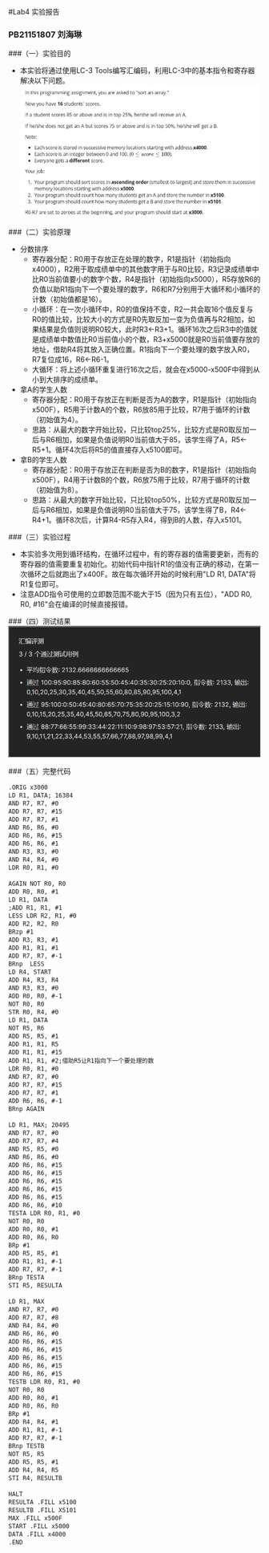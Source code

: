 #Lab4 实验报告
### PB21151807 刘海琳
###（一）实验目的
- 本实验将通过使用LC-3 Tools编写汇编码，利用LC-3中的基本指令和寄存器解决以下问题。
![1](task.jpg)
  
###（二）实验原理 
 - 分数排序
   - 寄存器分配：R0用于存放正在处理的数字，R1是指针（初始指向x4000），R2用于取成绩单中的其他数字用于与R0比较，R3记录成绩单中比R0当前值要小的数字个数，R4是指针（初始指向x5000），R5存放R6的负值以助R1指向下一个要处理的数字，R6和R7分别用于大循环和小循环的计数（初始值都是16）。
   - 小循环：在一次小循环中，R0的值保持不变，R2一共会取16个值反复与R0的值比较，比较大小的方式是R0先取反加一变为负值再与R2相加，如果结果是负值则说明R0较大，此时R3<-R3+1。循环16次之后R3中的值就是成绩单中数值比R0当前值小的个数，R3+x5000就是R0当前值要存放的地址，借助R4将其放入正确位置。R1指向下一个要处理的数字放入R0，R7复位成16，R6<-R6-1。
   - 大循环：将上述小循环重复进行16次之后，就会在x5000-x500F中得到从小到大排序的成绩单。
 - 拿A的学生人数
   - 寄存器分配：R0用于存放正在判断是否为A的数字，R1是指针（初始指向x500F），R5用于计数A的个数，R6放85用于比较，R7用于循环的计数（初始值为4）。
   - 思路：从最大的数字开始比较，只比较top25%，比较方式是R0取反加一后与R6相加，如果是负值说明R0当前值大于85，该学生得了A，R5<-R5+1。循环4次后将R5的值直接存入x5100即可。
 - 拿B的学生人数
   - 寄存器分配：R0用于存放正在判断是否为B的数字，R1是指针（初始指向x500F），R4用于计数B的个数，R6放75用于比较，R7用于循环的计数（初始值为8）。
   - 思路：从最大的数字开始比较，只比较top50%，比较方式是R0取反加一后与R6相加，如果是负值说明R0当前值大于75，该学生得了B，R4<-R4+1。循环8次后，计算R4-R5存入R4，得到B的人数，存入x5101。
   
 
###（三）实验过程
 - 本实验多次用到循环结构，在循环过程中，有的寄存器的值需要更新，而有的寄存器的值需要重复初始化。初始代码中指针R1的值没有正确的移动，在第一次循环之后就跑出了x400F。故在每次循环开始的时候利用"LD R1, DATA"将R1复位即可。
 - 注意ADD指令可使用的立即数范围不能大于15（因为只有五位），"ADD R0, R0, #16"会在编译的时候直接报错。

###（四）测试结果
![2](result.png)

###（五）完整代码
```
.ORIG x3000
LD R1, DATA; 16384
AND R7, R7, #0
ADD R7, R7, #15
ADD R7, R7, #1
AND R6, R6, #0
ADD R6, R6, #15
ADD R6, R6, #1
AND R3, R3, #0
AND R4, R4, #0
LDR R0, R1, #0

AGAIN NOT R0, R0
ADD R0, R0, #1
LD R1, DATA
;ADD R1, R1, #1
LESS LDR R2, R1, #0
ADD R2, R2, R0
BRzp #1
ADD R3, R3, #1
ADD R1, R1, #1
ADD R7, R7, #-1
BRnp  LESS
LD R4, START
ADD R4, R3, R4
AND R3, R3, #0
ADD R0, R0, #-1
NOT R0, R0
STR R0, R4, #0
LD R1, DATA
NOT R5, R6
ADD R5, R5, #1
ADD R1, R1, R5
ADD R1, R1, #15
ADD R1, R1, #2;借助R5让R1指向下一个要处理的数
LDR R0, R1, #0
AND R7, R7, #0
ADD R7, R7, #15
ADD R7, R7, #1
ADD R6, R6, #-1
BRnp AGAIN

LD R1, MAX; 20495
AND R7, R7, #0
ADD R7, R7, #4
AND R5, R5, #0
AND R6, R6, #0
ADD R6, R6, #15
ADD R6, R6, #15
ADD R6, R6, #15
ADD R6, R6, #15
ADD R6, R6, #15
ADD R6, R6, #10
TESTA LDR R0, R1, #0
NOT R0, R0
ADD R0, R0, #1
ADD R0, R6, R0
BRp #1
ADD R5, R5, #1
ADD R1, R1, #-1
ADD R7, R7, #-1
BRnp TESTA
STI R5, RESULTA

LD R1, MAX
AND R7, R7, #0
ADD R7, R7, #8
AND R4, R4, #0
AND R6, R6, #0
ADD R6, R6, #15
ADD R6, R6, #15
ADD R6, R6, #15
ADD R6, R6, #15
ADD R6, R6, #15
TESTB LDR R0, R1, #0
NOT R0, R0
ADD R0, R0, #1
ADD R0, R6, R0
BRp #1
ADD R4, R4, #1
ADD R1, R1, #-1
ADD R7, R7, #-1
BRnp TESTB
NOT R5, R5
ADD R5, R5, #1
ADD R4, R4, R5
STI R4, RESULTB

HALT
RESULTA .FILL x5100
RESULTB .FILL X5101
MAX .FILL x500F
START .FILL x5000
DATA .FILL x4000
.END
```